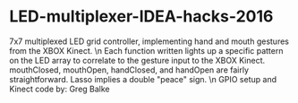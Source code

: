 # LED-multiplexer-IDEA-hacks-2016
7x7 multiplexed LED grid controller, implementing hand and mouth gestures from the XBOX Kinect. \n
Each function written lights up a specific pattern on the LED array to correlate to the gesture input to the XBOX Kinect. 
mouthClosed, mouthOpen, handClosed, and handOpen are fairly straightforward. Lasso implies a double "peace" sign. \n
GPIO setup and Kinect code by: Greg Balke
